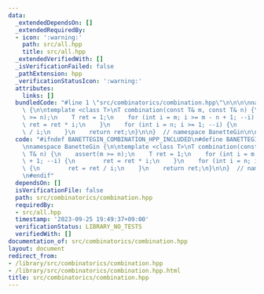 ```yaml
---
data:
  _extendedDependsOn: []
  _extendedRequiredBy:
  - icon: ':warning:'
    path: src/all.hpp
    title: src/all.hpp
  _extendedVerifiedWith: []
  _isVerificationFailed: false
  _pathExtension: hpp
  _verificationStatusIcon: ':warning:'
  attributes:
    links: []
  bundledCode: "#line 1 \"src/combinatorics/combination.hpp\"\n\n\n\nnamespace BanetteGin\
    \ {\n\ntemplate <class T>\nT combination(const T& m, const T& n) {\n    assert(m\
    \ >= n);\n    T ret = 1;\n    for (int i = m; i >= m - n + 1; --i) {\n       \
    \ ret = ret * i;\n    }\n    for (int i = n; i >= 1; --i) {\n        ret = ret\
    \ / i;\n    }\n    return ret;\n}\n\n}  // namespace BanetteGin\n\n\n"
  code: "#ifndef BANETTEGIN_COMBINATION_HPP_INCLUDED\n#define BANETTEGIN_COMBINATION_HPP_INCLUDED\n\
    \nnamespace BanetteGin {\n\ntemplate <class T>\nT combination(const T& m, const\
    \ T& n) {\n    assert(m >= n);\n    T ret = 1;\n    for (int i = m; i >= m - n\
    \ + 1; --i) {\n        ret = ret * i;\n    }\n    for (int i = n; i >= 1; --i)\
    \ {\n        ret = ret / i;\n    }\n    return ret;\n}\n\n}  // namespace BanetteGin\n\
    \n#endif"
  dependsOn: []
  isVerificationFile: false
  path: src/combinatorics/combination.hpp
  requiredBy:
  - src/all.hpp
  timestamp: '2023-09-25 19:49:37+09:00'
  verificationStatus: LIBRARY_NO_TESTS
  verifiedWith: []
documentation_of: src/combinatorics/combination.hpp
layout: document
redirect_from:
- /library/src/combinatorics/combination.hpp
- /library/src/combinatorics/combination.hpp.html
title: src/combinatorics/combination.hpp
---
```

